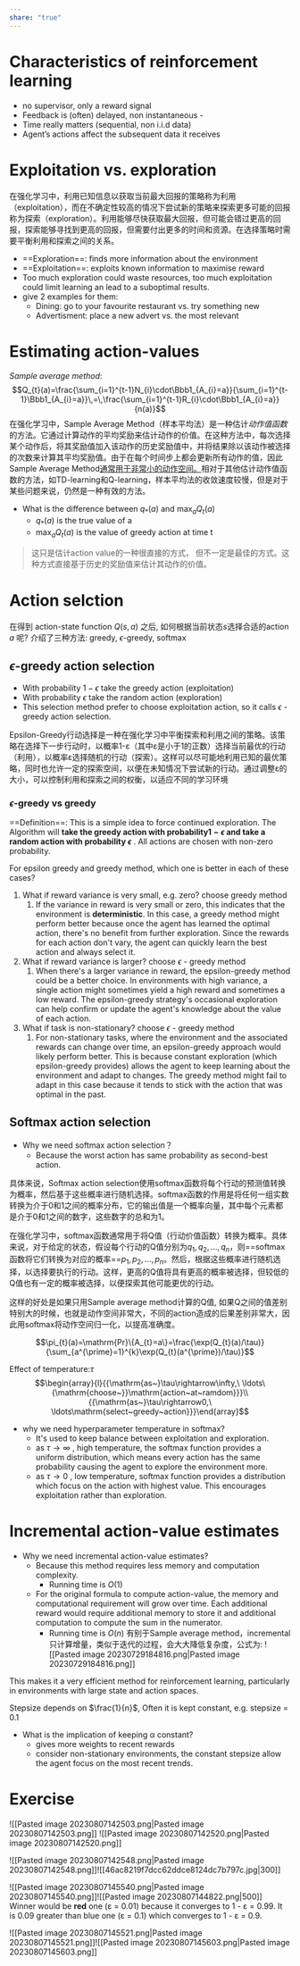 ```yaml
---
share: "true"
---
```


# Characteristics of reinforcement learning
- no supervisor, only a reward signal 
- Feedback is (often) delayed, non instantaneous -
- Time really matters (sequential, non i.i.d data) 
- Agent’s actions affect the subsequent data it receives

# Exploitation vs. exploration
在强化学习中，利用已知信息以获取当前最大回报的策略称为利用（exploitation），而在不确定性较高的情况下尝试新的策略来探索更多可能的回报称为探索（exploration）。利用能够尽快获取最大回报，但可能会错过更高的回报，探索能够寻找到更高的回报，但需要付出更多的时间和资源。在选择策略时需要平衡利用和探索之间的关系。

- ==Exploration==:  finds more information about the environment
- ==Exploitation==:  exploits known information to maximise reward
- Too much exploration could waste resources, too much exploitation could limit learning an lead to a suboptimal results.
- give 2 examples for them:
	- Dining:  go to your favourite restaurant vs. try something new
	- Advertisment: place a new advert vs. the most relevant

# Estimating action-values

*Sample average method*:
$$Q_{t}(a)=\frac{\sum_{i=1}^{t-1}N_{i}\cdot\Bbb1_{A_{i}=a}}{\sum_{i=1}^{t-1}\Bbb1_{A_{i}=a}}\,=\,\frac{\sum_{i=1}^{t-1}R_{i}\cdot\Bbb1_{A_{i}=a}}{n(a)}$$
在强化学习中，Sample Average Method（样本平均法）是一种估计*动作值函数*的方法。它通过计算动作的平均奖励来估计动作的价值。在这种方法中，每次选择某个动作后，将其奖励值加入该动作的历史奖励值中，并将结果除以该动作被选择的次数来计算其平均奖励值。由于在每个时间步上都会更新所有动作的值，因此Sample Average Method<u>通常用于非常小的动作空间。</u>相对于其他估计动作值函数的方法，如TD-learning和Q-learning，样本平均法的收敛速度较慢，但是对于某些问题来说，仍然是一种有效的方法。

- What is the difference between $q_{*}(a)$ and $\text{max}_aQ_t(a)$ 
	- $q_{*}(a)$ is the true value of a
	-  $\text{max}_aQ_t(a)$ is the value of greedy action at time t

> 这只是估计action value的一种很直接的方式， 但不一定是最佳的方式。这种方式直接基于历史的奖励值来估计其动作的价值。
# Action selction
在得到 action-state function $Q(s,a)$ 之后, 如何根据当前状态$s$选择合适的action $a$ 呢? 介绍了三种方法: greedy, $\epsilon$-greedy, softmax
## $\epsilon$-greedy action selection
- With probability $1-\epsilon$ take the greedy action (exploitation)
- With probability $\epsilon$ take the random action (exploration)
- This selection method prefer to choose exploitation action, so it calls $\epsilon$ -greedy action selection.

Epsilon-Greedy行动选择是一种在强化学习中平衡探索和利用之间的策略。该策略在选择下一步行动时，以概率1-ε（其中ε是小于1的正数）选择当前最优的行动（利用），以概率ε选择随机的行动（探索）。这样可以尽可能地利用已知的最优策略，同时也允许一定的探索空间，以便在未知情况下尝试新的行动。通过调整ε的大小，可以控制利用和探索之间的权衡，以适应不同的学习环境

### $\epsilon$-greedy vs greedy
==Definition==: This is a simple idea to force continued exploration. The Algorithm will **take the greedy action with probability$1-\epsilon$ and take a random action with probability $\epsilon$** . All actions are chosen with non-zero probability.

For epsilon greedy and greedy method, which one is better in each of these cases? 
1. What if reward variance is very small, e.g. zero? choose greedy method
	1. If the variance in reward is very small or zero, this indicates that the environment is **deterministic**. In this case, a greedy method might perform better because once the agent has learned the optimal action, there's no benefit from further exploration. Since the rewards for each action don't vary, the agent can quickly learn the best action and always select it.
2. What if reward variance is larger?  choose $\epsilon$ - greedy method
	1. When there's a larger variance in reward, the epsilon-greedy method could be a better choice. In environments with high variance, a single action might sometimes yield a high reward and sometimes a low reward. The epsilon-greedy strategy's occasional exploration can help confirm or update the agent's knowledge about the value of each action.
3. What if task is non-stationary? choose $\epsilon$ - greedy method
	1. For non-stationary tasks, where the environment and the associated rewards can change over time, an epsilon-greedy approach would likely perform better. This is because constant exploration (which epsilon-greedy provides) allows the agent to keep learning about the environment and adapt to changes. The greedy method might fail to adapt in this case because it tends to stick with the action that was optimal in the past.

## Softmax action selection
- Why we need softmax action selection？
	- Because the worst action has same probability as second-best action.

具体来说，Softmax action selection使用softmax函数将每个行动的预测值转换为概率，然后基于这些概率进行随机选择。softmax函数的作用是将任何一组实数转换为介于0和1之间的概率分布，它的输出值是一个概率向量，其中每个元素都是介于0和1之间的数字，这些数字的总和为1。

在强化学习中，softmax函数通常用于将Q值（行动价值函数）转换为概率。具体来说，对于给定的状态，假设每个行动的Q值分别为$q_1, q_2, \dots, q_n$，则==softmax函数将它们转换为对应的概率==$p_1, p_2, \dots, p_n$。然后，根据这些概率进行随机选择，以选择要执行的行动。这样，更高的Q值将具有更高的概率被选择，但较低的Q值也有一定的概率被选择，以便探索其他可能更优的行动。

这样的好处是如果只用Sample average method计算的Q值, 如果Q之间的值差别特别大的时候，也就是动作空间非常大，不同的action造成的后果差别非常大，因此用softmax将动作空间归一化，以提高准确度。

$$\pi_{t}(a)=\mathrm{Pr}\{A_{t}=a\}=\frac{\exp(Q_{t}(a)/\tau)}{\sum_{a^{\prime}=1}^{k}\exp(Q_{t}(a^{\prime})/\tau)}$$

Effect of temperature:$\tau$
$$\begin{array}{l}{{\mathrm{as~}\tau\rightarrow\infty,\ \ldots\ {\mathrm{choose~}}\mathrm{action~at~ramdom}}}\\ {{\mathrm{as~}\tau\rightarrow0,\ \ldots\mathrm{select~greedy~action}}}\end{array}$$

- why we need hyperparameter temperature in softmax?
	- It's used to keep balance between exploitation and exploration.
	- as $\tau \rightarrow \infty$ , high temperature, the softmax function provides a uniform distribution, which means every action has the same probability causing the agent to explore the environment more.
	- as $\tau \rightarrow 0$ , low temperature, softmax function provides a distribution which focus on the action with highest value. This encourages exploitation rather than exploration.

# Incremental action-value estimates
- Why we need incremental action-value estimates?
	- Because this method requires less memory and computation complexity. 
		- Running time is $O(1)$
	- For the original formula to compute action-value, the memory and computational requirement will grow over time. Each additional reward would require additional memory to store it and additional computation to compute the sum in the numerator. 
		- Running time is $O(n)$
有别于Sample average method，incremental 只计算增量，类似于迭代的过程，会大大降低复杂度，公式为:
![[Pasted image 20230729184816.png|Pasted image 20230729184816.png]]


This makes it a very efficient method for reinforcement learning, particularly in environments with large state and action spaces.

Stepsize depends on $\frac{1}{n}$, Often it is kept constant, e.g. stepsize = 0.1
- What is the implication of keeping α constant?
	- gives more weights to recent rewards
	- consider non-stationary environments, the constant stepsize allow the agent focus on the most recent trends.


# Exercise
![[Pasted image 20230807142503.png|Pasted image 20230807142503.png]]
![[Pasted image 20230807142520.png|Pasted image 20230807142520.png]]

![[Pasted image 20230807142548.png|Pasted image 20230807142548.png]]![[46ac8219f7dcc62ddce8124dc7b797c.jpg|300]]

![[Pasted image 20230807145540.png|Pasted image 20230807145540.png]]![[Pasted image 20230807144822.png|500]]
   Winner would be **red** one (ε = 0.01) because it converges to 1 - ε = 0.99. It is 0.09 greater than blue one (ε = 0.1) which converges to 1 - ε = 0.9.

![[Pasted image 20230807145521.png|Pasted image 20230807145521.png]]![[Pasted image 20230807145603.png|Pasted image 20230807145603.png]]